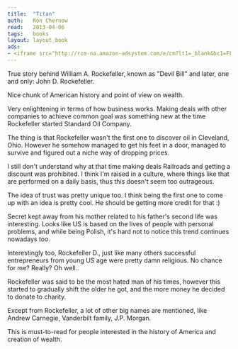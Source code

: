 ```yaml
---
title:	"Titan"
auth:	Ron Chernow
read:	2013-04-06
tags:	books
layout: layout_book
ads:
- <iframe src="http://rcm-na.amazon-adsystem.com/e/cm?lt1=_blank&bc1=FFFFFF&IS2=1&npa=1&bg1=FFFFFF&fc1=000000&lc1=FF0000&t=wkoszek-20&o=1&p=8&l=as4&m=amazon&f=ifr&ref=ss_til&asins=1400077303" style="width:120px;height:240px;" scrolling="no" marginwidth="0" marginheight="0" frameborder="0"></iframe>
---
```

True story behind William A. Rockefeller, known as "Devil Bill" and later,
one and only: John D. Rockefeller.

Nice chunk of American history and point of view on wealth.

Very enlightening in terms of how business works. Making deals with other
companies to achieve common goal was something new at the time Rockefeller
started Standard Oil Company.

The thing is that Rockefeller wasn't the first one to discover oil in
Cleveland, Ohio. However he somehow managed to get his feet in a door,
managed to survive and figured out a niche way of dropping prices.

I still don't understand why at that time making deals Railroads and getting
a discount was prohibited. I think I'm raised in a culture, where things
like that are performed on a daily basis, thus this doesn't seem too
outrageous.

The idea of trust was pretty unique too. I think being the first one to come
up with an idea is pretty cool. He should be getting more credit for that :)

Secret kept away from his mother related to his father's second life was
interesting. Looks like US is based on the lives of people with personal
problems, and while being Polish, it's hard not to notice this trend
continues nowadays too.

Interestingly too, Rockefeller D., just like many others successful
entrepreneurs from young US age were pretty damn religious. No chance for
me? Really? Oh well..

Rockefeller was said to be the most hated man of his times, however this
started to gradually shift the older he got, and the more money he decided
to donate to charity.

Except from Rockefeller, a lot of other big names are mentioned, like Andrew
Carnegie, Vanderbilt family, J.P. Morgan.

This is must-to-read for people interested in the history of America and
creation of wealth.
